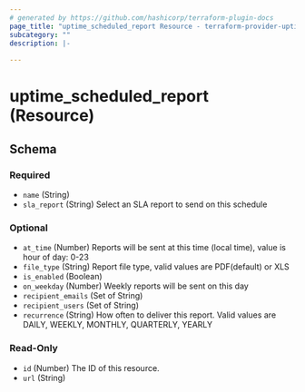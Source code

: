 ```yaml
---
# generated by https://github.com/hashicorp/terraform-plugin-docs
page_title: "uptime_scheduled_report Resource - terraform-provider-uptime"
subcategory: ""
description: |-
  
---
```


# uptime_scheduled_report (Resource)





<!-- schema generated by tfplugindocs -->
## Schema

### Required

- `name` (String)
- `sla_report` (String) Select an SLA report to send on this schedule

### Optional

- `at_time` (Number) Reports will be sent at this time (local time), value is hour of day: 0-23
- `file_type` (String) Report file type, valid values are PDF(default) or XLS
- `is_enabled` (Boolean)
- `on_weekday` (Number) Weekly reports will be sent on this day
- `recipient_emails` (Set of String)
- `recipient_users` (Set of String)
- `recurrence` (String) How often to deliver this report. Valid values are DAILY, WEEKLY, MONTHLY, QUARTERLY, YEARLY

### Read-Only

- `id` (Number) The ID of this resource.
- `url` (String)


